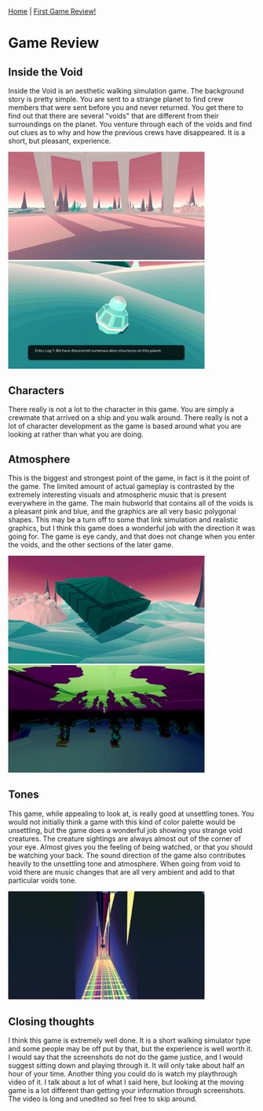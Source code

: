 [Home](index.md) | [First Game Review!](game.md)

# Game Review 

## Inside the Void

Inside the Void is an aesthetic walking simulation game. The background story is pretty simple. You are sent to a strange planet to find crew members that were sent before you and never returned. You get there to find out that there are several "voids" that are different from their surroundings on the planet. You venture through each of the voids and find out clues as to why and how the previous crews have disappeared. It is a short, but pleasant, experience. 

<img src="Images/Beginning.PNG" alt="when you can first move after the ship lands" width="400"/>
<img src="Images/Dialog.PNG" alt="fist log found from the otehr crew" width="400"/>

## Characters

There really is not a lot to the character in this game. You are simply a crewmate that arrived on a ship and you walk around. There really is not a lot of character development as the game is based around what you are looking at rather than what you are doing. 

## Atmosphere

This is the biggest and strongest point of the game, in fact is it the point of the game. The limited amount of actual gameplay is contrasted by the extremely interesting visuals and atmospheric music that is present everywhere in the game. The main hubworld that contains all of the voids is a pleasant pink and blue, and the graphics are all very basic polygonal shapes. This may be a turn off to some that link simulation and realistic graphics, but I think this game does a wonderful job with the direction it was going for. The game is eye candy, and that does not change when you enter the voids, and the other sections of the later game. 

<img src="Images/Approaching.PNG" alt="looking outside of the first void" width="400"/>
<img src="Images/Inside.PNG" alt="what you see when teleported into the void" width="400"/>

## Tones

This game, while appealing to look at, is really good at unsettling tones. You would not initially think a game with this kind of color palette would be unsettling, but the game does a wonderful job showing you strange void creatures. The creature sightings are always almost out of the corner of your eye. Almost gives you the feeling of being watched, or that you should be watching your back. The sound direction of the game also contributes heavily to the unsettling tone and atmosphere. When going from void to void there are music changes that are all very ambient and add to that particular voids tone.  

<img src="Images/entity.PNG" alt="an entity that approaches you in one of the voids" width="400"/>

## Closing thoughts

I think this game is extremely well done. It is a short walking simulator type and some people may be off put by that, but the experience is well worth it. I would say that the screenshots do not do the game justice, and I would suggest sitting down and playing through it. It will only take about half an hour of your time. Another thing you could do is watch my playthrough video of it. I talk about a lot of what I said here, but looking at the moving game is a lot different than getting your information through screenshots. The video is long and unedited so feel free to skip around. 
